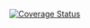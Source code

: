 [![Coverage Status](https://coveralls.io/repos/github/kmunene/WeConnect_db/badge.png?branch=businesses)](https://coveralls.io/github/kmunene/WeConnect_db?branch=businesses)